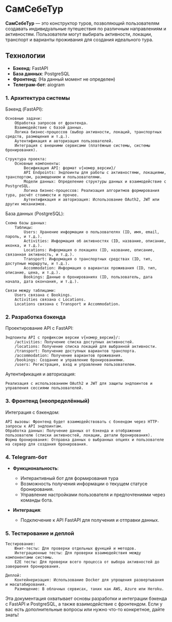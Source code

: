 # СамСебеТур

**СамСебеТур** — это конструктор туров, позволяющий пользователям создавать индивидуальные путешествия по различным направлениям и активностям. Пользователи могут выбирать активности, локации, транспорт и варианты проживания для создания идеального тура.

## Технологии

- **Бэкенд**: FastAPI
- **База данных**: PostgreSQL
- **Фронтенд**: (На данный момент не определен)
- **Телеграм-бот**: aiogram

### 1. Архитектура системы
Бэкенд (FastAPI):

    Основные задачи:
        Обработка запросов от фронтенда.
        Взаимодействие с базой данных.
        Логика бизнес-процессов (выбор активности, локаций, транспортных средств, размещения и т.д.).
        Аутентификация и авторизация пользователей.
        Интеграция с внешними сервисами (платёжные системы, системы бронирования).

    Структура проекта:
        Основные компоненты:
            Весификация API: формат v{номер_версии}/
            API Endpoints: Эндпоинты для работы с активностями, локациями, транспортом, размещением и пользователями.
            Модели данных: Определение структуры данных и взаимодействие с PostgreSQL.
            Логика бизнес-процессов: Реализация алгоритмов формирования тура, расчёт стоимости и прочее.
            Аутентификация и авторизация: Использование OAuth2, JWT или других механизмов.

База данных (PostgreSQL):

    Схема базы данных:
        Таблицы:
            Users: Хранение информации о пользователях (ID, имя, email, пароль, и т.д.).
            Activities: Информация об активностях (ID, название, описание, иконка, и т.д.).
            Locations: Информация о локациях (ID, название, описание, связанная активность, и т.д.).
            Transport: Информация о транспортных средствах (ID, тип, доступные маршруты, и т.д.).
            Accommodation: Информация о вариантах проживания (ID, тип, описание, цена, и т.д.).
            Bookings: Данные о бронированиях (ID, пользователь, дата начала, дата окончания, и т.д.).

    Связи между таблицами:
        Users связана с Bookings.
        Activities связана с Locations.
        Locations связана с Transport и Accommodation.

### 2. Разработка бэкенда
Проектирование API с FastAPI:


    Эндпоинты API c префиксом версии v{номер_версии}/:
        /activities: Получение списка доступных активностей.
        /locations: Получение списка локаций для выбранной активности.
        /transport: Получение доступных вариантов транспорта.
        /accommodation: Получение вариантов проживания.
        /bookings: Создание и управление бронированиями.
        /users: Регистрация, вход и управление пользователем.


   Аутентификация и авторизация:

    Реализация с использованием OAuth2 и JWT для защиты эндпоинтов и управления сессиями пользователей.

### 3. Фронтенд (неопределённый)
Интеграция с бэкендом:

    API вызовы: Фронтенд будет взаимодействовать с бэкендом через HTTP-запросы к API эндпоинтам.
    Обработка данных: Получение данных от бэкенда и отображение пользователю (списки активностей, локации, детали бронирования).
    Форма бронирования: Отправка данных о выбранных опциях и пользователе на сервер для создания бронирования.



### 4. Telegram-бот

- **Функциональность**:
  - Интерактивный бот для формирования тура
  - Возможность получения информации о текущем статусе бронирования.
  - Управление настройками пользователя и предпочтениями через команды бота.

- **Интеграция**:
  - Подключение к API FastAPI для получения и отправки данных.

### 5. Тестирование и деплой

    Тестирование:
        Юнит-тесты: Для проверки отдельных функций и методов.
        Интеграционные тесты: Для проверки взаимодействия между компонентами системы.
        E2E тесты: Для проверки всего процесса от выбора активностей до завершения бронирования.

    Деплой:
        Контейнеризация: Использование Docker для упрощения развертывания и масштабирования.
        Размещение: В облачных сервисах, таких как AWS, Azure или Heroku.

Эта документация охватывает основы разработки и интеграции бэкенда с FastAPI и PostgreSQL, а также взаимодействие с фронтендом. Если у вас есть дополнительные вопросы или нужно что-то конкретное, дайте знать!
